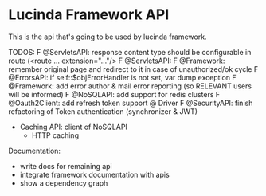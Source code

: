 # Lucinda Framework API

This is the api that's going to be used by lucinda framework.

TODOS:
F @ServletsAPI: response content type should be configurable in route (<route ... extension="..."/>
F @ServletsAPI: <routes ref="XML_PATH"/>
F @Framework: remember original page and redirect to it in case of unauthorized/ok cycle
F @ErrorsAPI: if self::$objErrorHandler is not set, var dump exception
F @Framework: add error author & mail error reporting (so RELEVANT users will be informed)
F @NoSQLAPI: add support for redis clusters
F @Oauth2Client: add refresh token support @ Driver
F @SecurityAPI: finish refactoring of Token authentication (synchronizer & JWT)
+ Caching API: client of NoSQLAPI
	+ HTTP caching

Documentation:
- write docs for remaining api
- integrate framework documentation with apis
- show a dependency graph